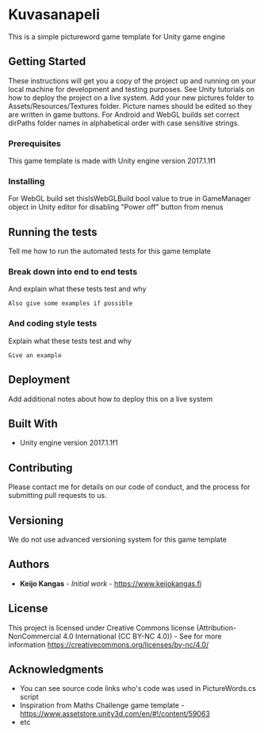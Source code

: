 # Kuvasanapeli

This is a simple pictureword game template for Unity game engine

## Getting Started

These instructions will get you a copy of the project up and running on your local machine for development and testing purposes. See Unity tutorials on how to deploy the project on a live system. Add your new pictures folder to Assets/Resources/Textures folder. Picture names should be edited so they are written in game buttons. For Android and WebGL builds set correct dirPaths folder names in alphabetical order with case sensitive strings.

### Prerequisites

This game template is made with Unity engine version 2017.1.1f1

### Installing

For WebGL build set thisIsWebGLBuild bool value to true in GameManager object in Unity editor for disabling "Power off" button from menus

## Running the tests

Tell me how to run the automated tests for this game template

### Break down into end to end tests

And explain what these tests test and why

```
Also give some examples if possible
```

### And coding style tests

Explain what these tests test and why

```
Give an example
```

## Deployment

Add additional notes about how to deploy this on a live system

## Built With

* Unity engine version 2017.1.1f1

## Contributing

Please contact me for details on our code of conduct, and the process for submitting pull requests to us.

## Versioning

We do not use advanced versioning system for this game template

## Authors

* **Keijo Kangas** - *Initial work* - https://www.keijokangas.fi

## License

This project is licensed under Creative Commons license (Attribution-NonCommercial 4.0 International (CC BY-NC 4.0)) - See for more information https://creativecommons.org/licenses/by-nc/4.0/

## Acknowledgments

* You can see source code links who's code was used in PictureWords.cs script
* Inspiration from Maths Challenge game template - https://www.assetstore.unity3d.com/en/#!/content/59063
* etc
